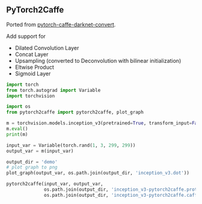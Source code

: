 ## PyTorch2Caffe

Ported from [pytorch-caffe-darknet-convert](https://github.com/marvis/pytorch-caffe-darknet-convert). 

Add support for 
+ Dilated Convolution Layer
+ Concat Layer
+ Upsampling (converted to Deconvolution with bilinear initialization)
+ Eltwise Product
+ Sigmoid Layer

```python
import torch
from torch.autograd import Variable
import torchvision

import os
from pytorch2caffe import pytorch2caffe, plot_graph

m = torchvision.models.inception_v3(pretrained=True, transform_input=False)
m.eval()
print(m)

input_var = Variable(torch.rand(1, 3, 299, 299))
output_var = m(input_var)

output_dir = 'demo'
# plot graph to png
plot_graph(output_var, os.path.join(output_dir, 'inception_v3.dot'))

pytorch2caffe(input_var, output_var, 
              os.path.join(output_dir, 'inception_v3-pytorch2caffe.prototxt'),
              os.path.join(output_dir, 'inception_v3-pytorch2caffe.caffemodel'))
```